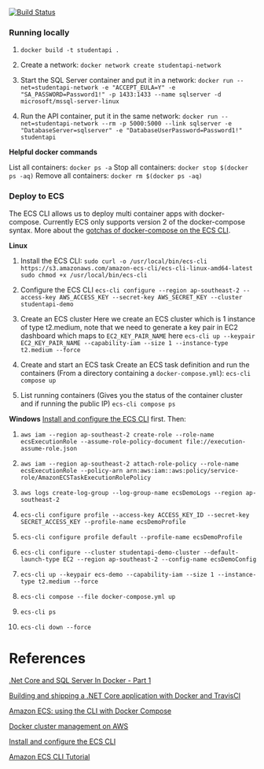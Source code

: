 [![Build Status](https://travis-ci.org/msepahvand/dotnetcore-docker.svg?branch=master)](https://travis-ci.org/msepahvand/dotnetcore-docker)

### Running locally

1) `docker build -t studentapi .`

2) Create a network:
`docker network create studentapi-network`

3) Start the SQL Server container and put it in a network: 
`docker run --net=studentapi-network -e "ACCEPT_EULA=Y" -e "SA_PASSWORD=Password1!" -p 1433:1433 --name sqlserver -d microsoft/mssql-server-linux`

4) Run the API container, put it in the same network:
`docker run --net=studentapi-network --rm -p 5000:5000 --link sqlserver -e "DatabaseServer=sqlserver" -e "DatabaseUserPassword=Password1!" studentapi`

**Helpful docker commands**

List all containers: `docker ps -a`
Stop all containers: `docker stop $(docker ps -aq)`
Remove all containers: `docker rm $(docker ps -aq)`

### Deploy to ECS

The ECS CLI allows us to deploy multi container apps with docker-compose. Currently ECS only supports version 2 of the docker-compose syntax.
More about the [gotchas of docker-compose on the ECS CLI].

**Linux**
1) Install the ECS CLI:
`sudo curl -o /usr/local/bin/ecs-cli https://s3.amazonaws.com/amazon-ecs-cli/ecs-cli-linux-amd64-latest`
`sudo chmod +x /usr/local/bin/ecs-cli`

2) Configure the ECS CLI
`ecs-cli configure --region ap-southeast-2 --access-key AWS_ACCESS_KEY --secret-key AWS_SECRET_KEY --cluster studentapi-demo`

3) Create an ECS cluster
Here we create an ECS cluster which is 1 instance of type t2.medium, note that we need to generate a key pair in EC2 dashboard which maps to `EC2_KEY_PAIR_NAME` here
`ecs-cli up --keypair EC2_KEY_PAIR_NAME --capability-iam --size 1 --instance-type t2.medium --force`

4) Create and start an ECS task
Create an ECS task definition and run the containers (From a directory containing a `docker-compose.yml`):
`ecs-cli compose up`

5) List running containers (Gives you the status of the container cluster and if running the public IP)
`ecs-cli compose ps`

**Windows**
[Install and configure the ECS CLI] first. Then:

1) `aws iam --region ap-southeast-2 create-role --role-name ecsExecutionRole --assume-role-policy-document file://execution-assume-role.json`

2) `aws iam --region ap-southeast-2 attach-role-policy --role-name ecsExecutionRole --policy-arn arn:aws:iam::aws:policy/service-role/AmazonECSTaskExecutionRolePolicy`
3) `aws logs create-log-group --log-group-name ecsDemoLogs --region ap-southeast-2`
4) `ecs-cli configure profile --access-key ACCESS_KEY_ID --secret-key SECRET_ACCESS_KEY --profile-name ecsDemoProfile`
5) `ecs-cli configure profile default --profile-name ecsDemoProfile`
6) `ecs-cli configure --cluster studentapi-demo-cluster --default-launch-type EC2 --region ap-southeast-2 --config-name ecsDemoConfig`
7) `ecs-cli up --keypair ecs-demo --capability-iam --size 1 --instance-type t2.medium --force`
8) `ecs-cli compose --file docker-compose.yml up`
9) `ecs-cli ps`
10) `ecs-cli down --force`

# References
[.Net Core and SQL Server In Docker - Part 1]

[Building and shipping a .NET Core application with Docker and TravisCI]

[Amazon ECS: using the CLI with Docker Compose]

[Docker cluster management on AWS]

[Install and configure the ECS CLI]

[Amazon ECS CLI Tutorial]

[.Net Core and SQL Server In Docker - Part 1]: <http://blog.kontena.io/dot-net-core-and-sql-server-in-docker/>

[Building and shipping a .NET Core application with Docker and TravisCI]: <https://dusted.codes/building-and-shipping-a-dotnet-core-application-with-docker-and-travisci>

[Docker cluster management on AWS]:<https://laszlo.cloud/Docker-cluster-management-on-AWS>

[gotchas of docker-compose on the ECS CLI]:<https://laszlo.cloud/Docker-cluster-management-on-AWS>

[Amazon ECS: using the CLI with Docker Compose]:<https://medium.com/@Electricste/amazon-ecs-using-the-cli-with-docker-compose-74287f19b181>

[Install and configure the ECS CLI]:<http://docs.aws.amazon.com/AmazonECS/latest/developerguide/ECS_CLI_installation.html>

[Amazon ECS CLI Tutorial]:<http://docs.aws.amazon.com/AmazonECS/latest/developerguide/ECS_CLI_tutorial.html>